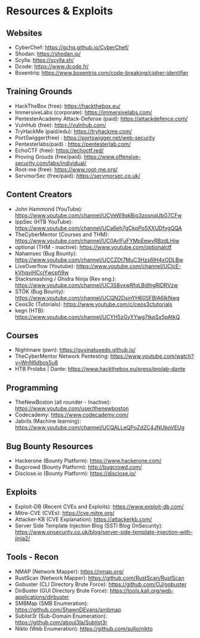 # Resources & Exploits

## Websites
 - CyberChef: https://gchq.github.io/CyberChef/
 - Shodan: https://shodan.io/
 - Scylla: https://scylla.sh/
 - Dcode: https://www.dcode.fr/
 - Boxentriq: https://www.boxentriq.com/code-breaking/cipher-identifier

## Training Grounds
 - HackTheBox (free): https://hackthebox.eu/
 - ImmersiveLabs (corporate): https://immersivelabs.com/
 - PentesterAcademy Attack-Defense (paid): https://attackdefence.com/
 - VulnHub (free): https://vulnhub.com/
 - TryHackMe (paid/edu): https://tryhackme.com/
 - PortSwigger(free) : https://portswigger.net/web-security
 - Pentesterlabs(paid) : https://pentesterlab.com/
 - EchoCTF (free): https://echoctf.red/
 - Proving Grouds (free/paid): https://www.offensive-security.com/labs/individual/
 - Root-me (free): https://www.root-me.org/
 - ServmorSec (free/paid): https://servmorsec.co.uk/
 
## Content Creators
 - John Hammond (YouTube): https://www.youtube.com/channel/UCVeW9qkBjo3zosnqUbG7CFw
 - IppSec (HTB YouTube): https://www.youtube.com/channel/UCa6eh7gCkpPo5XXUDfygQQA
 - TheCyberMentor (Courses and THM): https://www.youtube.com/channel/UC0ArlFuFYMpEewyRBzdLHiw
 - optional (THM - inactive): https://www.youtube.com/optionalctf
 - Nahamsec (Bug Bounty): https://www.youtube.com/channel/UCCZDt7MuC3Hzs6IH4xODLBw
 - LiveOverflow (Youtube): https://www.youtube.com/channel/UClcE-kVhqyiHCcjYwcpfj9w
 - Stacksmashing / Ghidra Ninja (Rev eng.): https://www.youtube.com/channel/UC3S8vxwRfqLBdIhgRlDRVzw
 - STÖK (Bug Bounty): https://www.youtube.com/channel/UCQN2DsjnYH60SFBIA6IkNwg
 - Ceos3c (Tutorials): https://www.youtube.com/c/ceos3ctutorials
 - kegn (HTB): https://www.youtube.com/channel/UCYH5zGyYYwg7tkpSx5pAtkQ

## Courses
 - Nightmare (pwn): https://guyinatuxedo.github.io/
 - TheCyberMentor Network Pentesting: https://www.youtube.com/watch?v=WnN6dbos5u8
 - HTB Prolabs | Dante: https://www.hackthebox.eu/press/prolab-dante

## Programming
 - TheNewBoston (all rounder - Inactive): https://www.youtube.com/user/thenewboston
 - Codecademy: https://www.codecademy.com/
 - Jabrils (Machine learning): https://www.youtube.com/channel/UCQALLeQPoZdZC4JNUboVEUg

## Bug Bounty Resources
 - Hackerone (Bounty Platform): https://www.hackerone.com/
 - Bugcrowd (Bounty Platform): http://bugcrowd.com/
 - Disclose.io (Bounty Platform): https://disclose.io/

## Exploits
 - Exploit-DB (Recent CVEs and Exploits): https://www.exploit-db.com/ 
 - Mitre-CVE (CVEs): https://cve.mitre.org/
 - Attacker-KB (CVE Explanation): https://attackerkb.com/
 - Server Side Template Injection Blog (SSTI Blog OnSecurity): https://www.onsecurity.co.uk/blog/server-side-template-injection-with-jinja2/

## Tools - Recon
 - NMAP (Network Mapper): https://nmap.org/
 - RustScan (Network Mapper): https://github.com/RustScan/RustScan
 - Gobuster (CLI Directory Brute Force): https://github.com/OJ/gobuster
 - DirBuster (GUI Directory Brute Force): https://tools.kali.org/web-applications/dirbuster
 - SMBMap (SMB Enumeration): https://github.com/ShawnDEvans/smbmap
 - Sublist3r (Sub-Domain Enumeration): https://github.com/aboul3la/Sublist3r 
 - Nikto (Web Enumeration): https://github.com/sullo/nikto
